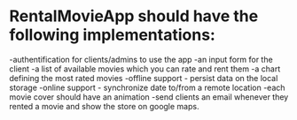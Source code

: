 # RentalMovieApp should have the following implementations: 
-authentification for clients/admins to use the app
-an input form for the client
-a list of available movies which you can rate and rent them
-a chart defining the most rated movies
-offline support - persist data on the local storage
-online support - synchronize date to/from a remote location
-each movie cover should have an animation
-send clients an email whenever they rented a movie and show the store on google maps.
